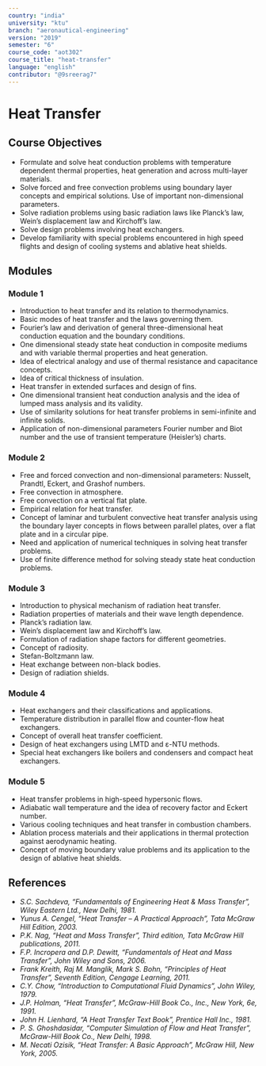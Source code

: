 ```yaml
---
country: "india"
university: "ktu"
branch: "aeronautical-engineering"
version: "2019"
semester: "6"
course_code: "aot302"
course_title: "heat-transfer"
language: "english"
contributor: "@9sreerag7"
---
```


# Heat Transfer

## Course Objectives

- Formulate and solve heat conduction problems with temperature dependent thermal properties, heat generation and across multi-layer materials.
- Solve forced and free convection problems using boundary layer concepts and empirical solutions. Use of important non-dimensional parameters.
- Solve radiation problems using basic radiation laws like Planck’s law, Wein’s displacement law and Kirchoff’s law.
- Solve design problems involving heat exchangers.
- Develop familiarity with special problems encountered in high speed flights and design of cooling systems and ablative heat shields.

## Modules

### Module 1

- Introduction to heat transfer and its relation to thermodynamics.
- Basic modes of heat transfer and the laws governing them.
- Fourier’s law and derivation of general three-dimensional heat conduction equation and the boundary conditions.
- One dimensional steady state heat conduction in composite mediums and with variable thermal properties and heat generation.
- Idea of electrical analogy and use of thermal resistance and capacitance concepts.
- Idea of critical thickness of insulation.
- Heat transfer in extended surfaces and design of fins.
- One dimensional transient heat conduction analysis and the idea of lumped mass analysis and its validity.
- Use of similarity solutions for heat transfer problems in semi-infinite and infinite solids.
- Application of non-dimensional parameters Fourier number and Biot number and the use of transient temperature (Heisler’s) charts.

### Module 2

- Free and forced convection and non-dimensional parameters: Nusselt, Prandtl, Eckert, and Grashof numbers.
- Free convection in atmosphere.
- Free convection on a vertical flat plate.
- Empirical relation for heat transfer.
- Concept of laminar and turbulent convective heat transfer analysis using the boundary layer concepts in flows between parallel plates, over a flat plate and in a circular pipe.
- Need and application of numerical techniques in solving heat transfer problems.
- Use of finite difference method for solving steady state heat conduction problems.

### Module 3

- Introduction to physical mechanism of radiation heat transfer.
- Radiation properties of materials and their wave length dependence.
- Planck’s radiation law.
- Wein’s displacement law and Kirchoff’s law.
- Formulation of radiation shape factors for different geometries.
- Concept of radiosity.
- Stefan-Boltzmann law.
- Heat exchange between non-black bodies.
- Design of radiation shields.

### Module 4

- Heat exchangers and their classifications and applications.
- Temperature distribution in parallel flow and counter-flow heat exchangers.
- Concept of overall heat transfer coefficient.
- Design of heat exchangers using LMTD and ε-NTU methods.
- Special heat exchangers like boilers and condensers and compact heat exchangers.

### Module 5

- Heat transfer problems in high-speed hypersonic flows.
- Adiabatic wall temperature and the idea of recovery factor and Eckert number.
- Various cooling techniques and heat transfer in combustion chambers.
- Ablation process materials and their applications in thermal protection against aerodynamic heating.
- Concept of moving boundary value problems and its application to the design of ablative heat shields.

## References

- *S.C. Sachdeva, “Fundamentals of Engineering Heat & Mass Transfer”, Wiley Eastern Ltd., New Delhi, 1981.*
- *Yunus A. Cengel, “Heat Transfer – A Practical Approach”, Tata McGraw Hill Edition, 2003.*
- *P.K. Nag, “Heat and Mass Transfer”, Third edition, Tata McGraw Hill publications, 2011.*
- *F.P. Incropera and D.P. Dewitt, “Fundamentals of Heat and Mass Transfer”, John Wiley and Sons, 2006.*
- *Frank Kreith, Raj M. Manglik, Mark S. Bohn, “Principles of Heat Transfer”, Seventh Edition, Cengage Learning, 2011.*
- *C.Y. Chow, “Introduction to Computational Fluid Dynamics”, John Wiley, 1979.*
- *J.P. Holman, “Heat Transfer”, McGraw-Hill Book Co., Inc., New York, 6e, 1991.*
- *John H. Lienhard, “A Heat Transfer Text Book”, Prentice Hall Inc., 1981.*
- *P. S. Ghoshdasidar, “Computer Simulation of Flow and Heat Transfer”, McGraw-Hill Book Co., New Delhi, 1998.*
- *M. Necati Ozisik, “Heat Transfer: A Basic Approach”, McGraw Hill, New York, 2005.*

